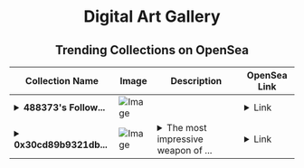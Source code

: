 <div align="center">

# Digital Art Gallery

## Trending Collections on OpenSea

| Collection Name                       | Image                                                                                     | Description                       | OpenSea Link                                                                                          |
|---------------------------------------|-------------------------------------------------------------------------------------------|-----------------------------------|--------------------------------------------------------------------------------------------------------|
| **<details><summary>488373's Follow...</summary>488373's Follower</details>** | ![Image](https://i.seadn.io/s/raw/files/19f9f090920392cc3650cbdf4361755b.png?w=500&auto=format?w=200&auto=format) |  | <details><summary>Link</summary>[488373's Follower](https://opensea.io/collection/488373-s-follower)</details> |
| **<details><summary>0x30cd89b9321db...</summary>0x30cd89b9321db5e1a1c57792d0ae2bef6c3226f7</details>** | ![Image](https://i.seadn.io/s/raw/files/5c4f7e5775e541deddffd897df7a8abb.png?w=500&auto=format?w=200&auto=format) | <details><summary>The most impressive weapon of ...</summary>The most impressive weapon of destruction is fire. It destroys completely and irrevocably</details> | <details><summary>Link</summary>[0x30cd89b9321db5e1a1c57792d0ae2bef6c3226f7](https://opensea.io/collection/0x30cd89b9321db5e1a1c57792d0ae2bef6c3226f7)</details> |

</div>